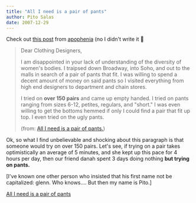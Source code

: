 ```yaml
---
title: "All I need is a pair of pants"
author: Pito Salas
date: 2007-12-29
---
```




Check out [this
post](<http://feeds.feedburner.com/~r/zephoria/thoughts/~3/207694274/all_i_need_is_a.html>)
from [apophenia](<http://www.zephoria.org/thoughts/>) (no I didn't write it 🙂

> Dear Clothing Designers,
>
> I am disappointed in your lack of understanding of the diversity of women's
> bodies. I traipsed down Broadway, into Soho, and out to the malls in search
> of a pair of pants that fit. I was willing to spend a decent amount of money
> on said pants so I visited everything from high end designers to department
> and chain stores.
>
> I tried on **over 150 pairs** and came up empty handed. I tried on pants
> ranging from sizes 6-12, petites, regulars, and "short." I was even willing
> to get the bottoms hemmed if only I could find a pair that fit up top. I
> even tried on the ugly pants.
>
> (from: [All I need is a pair of
> pants.](<http://feeds.feedburner.com/~r/zephoria/thoughts/~3/207694274/all_i_need_is_a.html>))

Ok, so what I find unbelievable and shocking about this paragraph is that
someone would try on over 150 pairs. Let's see, if trying on a pair takes
optimistically an average of 5 minutes, and she kept up this pace for 4 hours
per day, then our friend danah spent 3 days doing nothing **but trying on
pants.**

[I've known one other person who insisted that his first name not be
capitalized: glenn. Who knows…. But then my name is Pito.]


[All I need is a pair of pants](None)
